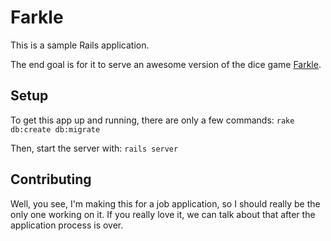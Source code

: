 # Farkle

This is a sample Rails application.

The end goal is for it to serve an awesome version of the dice game [Farkle](http://en.wikipedia.org/wiki/Farkle).

## Setup

To get this app up and running, there are only a few commands:
```rake db:create db:migrate```

Then, start the server with:
```rails server```

## Contributing

Well, you see, I'm making this for a job application, so I should really be the
only one working on it. If you really love it, we can talk about that after the
application process is over.
